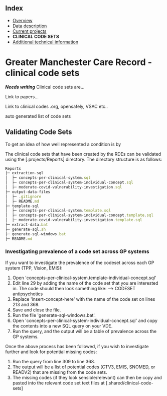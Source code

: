 ## Index

- [Overview](../README.md)
- [Data description](index.md)
- [Current projects](current-projects.md)
- **CLINICAL CODE SETS**
- [Additional technical information](additional-technical-information.md)

# Greater Manchester Care Record - clinical code sets

**_Needs writing_**
Clinical code sets are...

Link to papers...

Link to clinical codes .org, opensafely, VSAC etc..

auto generated list of code sets



## Validating Code Sets

To get an idea of how well represented a condition is by 

The clinical code sets that have been created by the RDEs can be validated using the [.projects/Reports] directory. The directory structure is as follows:

```js
Reports
├─ extraction-sql
│  ├─ concepts-per-clinical-system.sql
│  ├─ concepts-per-clinical-system-individual-concept.sql
│  ├─ moderate-covid-vulnerability-investigation.sql
├─ output-data-files
│  ├─ .gitignore
│  ├─ README.md
├─ template-sql
│  ├─ concepts-per-clinical-system.template.sql
│  ├─ concepts-per-clinical-system-individual-concept.template.sql
│  ├─ moderate-covid-vulnerability-investigation.template.sql
├─ extract-data.bat
├─ generate-sql.sh
├─ generate-sql-windows.bat
├─ README.md
```

### Investigating prevalence of a code set across GP systems

If you want to investigate the prevalence of the codeset across each GP system (TPP, Vision, EMIS):

1. Open 'concepts-per-clinical-system.template-individual-concept.sql' 
2. Edit line 29 by adding the name of the code set that you are interested in. The code should then look something like:
	--> CODESET antipsychotics
3. Replace 'insert-concept-here' with the name of the code set on lines 213 and 368. 
4. Save and close the file.
5. Run the file 'generate-sql-windows.bat'.
6. Open 'concepts-per-clinical-system-individual-concept.sql' and copy the contents into a new SQL query on your VDE.
7. Run the query, and the output will be a table of prevalence across the GP systems.

Once the above process has been followed, if you wish to investigate further and look for potential missing codes:

1. Run the query from line 309 to line 368.
2. The output will be a list of potential codes (CTV3, EMIS, SNOMED, or READV2) that are missing from the code sets.
3. The missing codes (if they look sensible/relevant) can then be copy and pasted into the relevant code set text files at [.shared/clinical-code-sets]